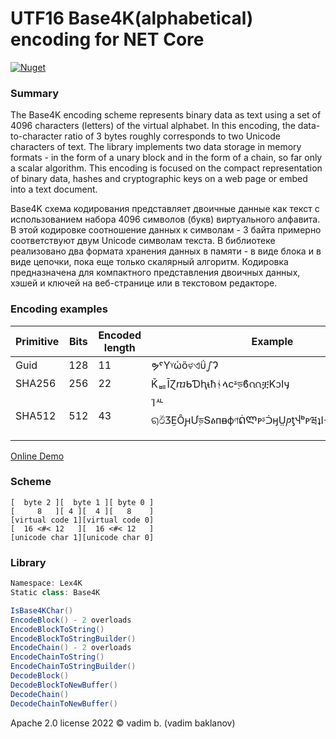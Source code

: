 ﻿# UTF16 Base4K(alphabetical) encoding for NET Core
[![Nuget](https://img.shields.io/nuget/v/Base4K?label=nuget)](https://www.nuget.org/packages/Base4K)

### Summary

The Base4K encoding scheme represents binary data as text using a set of 4096 characters (letters) of the virtual alphabet.
In this encoding, the data-to-character ratio of 3 bytes roughly corresponds to two Unicode characters of text.
The library implements two data storage in memory formats - in the form of a unary block and in the form of a chain, so far only a scalar algorithm.
This encoding is focused on the compact representation of binary data, hashes and cryptographic keys on a web page or embed into a text document.

Base4K схема кодирования представляет двоичные данные как текст с использованием набора 4096 символов (букв) виртуального алфавита.
В этой кодировке соотношение данных к символам - 3 байта примерно соответствуют двум Unicode символам текста.
В библиотеке реализовано два формата хранения данных в памяти - в виде блока и в виде цепочки, пока еще только скалярный алгоритм.
Кодировка предназначена для компактного представления двоичных данных, хэшей и ключей на веб-странице или в текстовом редакторе.

### Encoding examples

| Primitive  | Bits | Encoded length | Example |
| ------------- | ------------- | ------------- | ------------- |
| Guid  | 128 | 11 | ຯˤYᵞὡὃಳଏΰഽɁ |
| SHA256| 256 | 22 | ǨᇥĪⱿⴊᑲƊԧᵼћᛀላcᶽড়ϐᦶቿKᦱIӌ |
| SHA512  | 512 | 43 | ΊᄮୠඊⳄḚȎԩƯড়ՏፅᴨᴃфণᕢᲚᴘᶳᑑӈṲⳏƫჃᵇᴩཝʇIᓠǾམนᲧӏចḯᧁឥᴗt |

[Online Demo](https://Lex4K.org/Base4K-encoding)

### Scheme

```
[  byte 2 ][  byte 1 ][ byte 0 ]
[     8   ][ 4 ][  4 ][   8    ]
[virtual code 1][virtual code 0]
[  16 <#< 12   ][  16 <#< 12   ]
[unicode char 1][unicode char 0]
```

### Library

```c#
Namespace: Lex4K
Static class: Base4K

IsBase4KChar()
EncodeBlock() - 2 overloads
EncodeBlockToString()
EncodeBlockToStringBuilder()
EncodeChain() - 2 overloads
EncodeChainToString()
EncodeChainToStringBuilder()
DecodeBlock()
DecodeBlockToNewBuffer()
DecodeChain()
DecodeChainToNewBuffer()
```

Apache 2.0 license
2022 © vadim b. (vadim baklanov)
